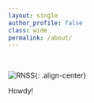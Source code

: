 ```yaml
---
layout: single
author_profile: false
class: wide
permalink: /about/
---
```


<br>

![RNSS](/images/about.jpg){: .align-center}

Howdy!
